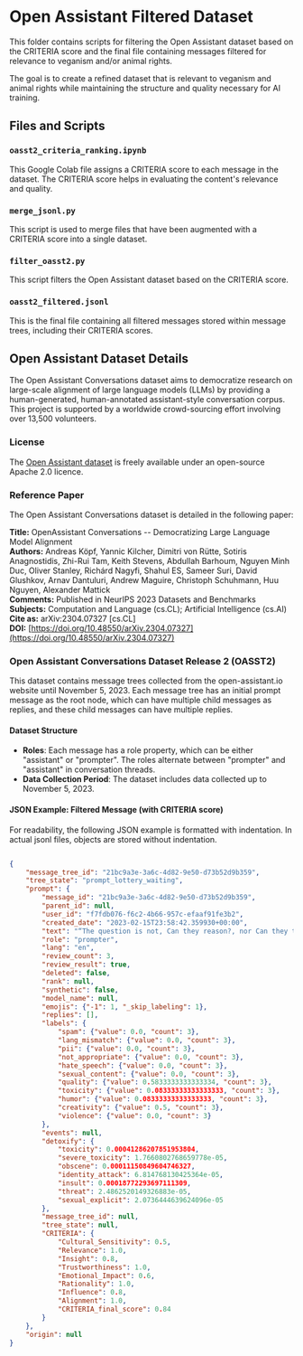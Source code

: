 # Open Assistant Filtered Dataset

This folder contains scripts for filtering the Open Assistant dataset based on the CRITERIA score and the final file containing messages filtered for relevance to veganism and/or animal rights. 

The goal is to create a refined dataset that is relevant to veganism and animal rights while maintaining the structure and quality necessary for AI training.

## Files and Scripts

### `oasst2_criteria_ranking.ipynb`
This Google Colab file assigns a CRITERIA score to each message in the dataset. The CRITERIA score helps in evaluating the content's relevance and quality.

### `merge_jsonl.py`
This script is used to merge files that have been augmented with a CRITERIA score into a single dataset.

### `filter_oasst2.py`
This script filters the Open Assistant dataset based on the CRITERIA score.

### `oasst2_filtered.jsonl`
This is the final file containing all filtered messages stored within message trees, including their CRITERIA scores.

## Open Assistant Dataset Details

The Open Assistant Conversations dataset aims to democratize research on large-scale alignment of large language models (LLMs) by providing a human-generated, human-annotated assistant-style conversation corpus. This project is supported by a worldwide crowd-sourcing effort involving over 13,500 volunteers.

### License
The [Open Assistant dataset](https://huggingface.co/datasets/OpenAssistant/oasst2) is freely available under an open-source Apache 2.0 licence.

### Reference Paper
The Open Assistant Conversations dataset is detailed in the following paper:

**Title:** OpenAssistant Conversations -- Democratizing Large Language Model Alignment  
**Authors:** Andreas Köpf, Yannic Kilcher, Dimitri von Rütte, Sotiris Anagnostidis, Zhi-Rui Tam, Keith Stevens, Abdullah Barhoum, Nguyen Minh Duc, Oliver Stanley, Richárd Nagyfi, Shahul ES, Sameer Suri, David Glushkov, Arnav Dantuluri, Andrew Maguire, Christoph Schuhmann, Huu Nguyen, Alexander Mattick  
**Comments:** Published in NeurIPS 2023 Datasets and Benchmarks  
**Subjects:** Computation and Language (cs.CL); Artificial Intelligence (cs.AI)  
**Cite as:** arXiv:2304.07327 [cs.CL]  
**DOI:** [https://doi.org/10.48550/arXiv.2304.07327](https://doi.org/10.48550/arXiv.2304.07327)

### Open Assistant Conversations Dataset Release 2 (OASST2)
This dataset contains message trees collected from the open-assistant.io website until November 5, 2023. Each message tree has an initial prompt message as the root node, which can have multiple child messages as replies, and these child messages can have multiple replies.

#### Dataset Structure
- **Roles**: Each message has a role property, which can be either "assistant" or "prompter". The roles alternate between "prompter" and "assistant" in conversation threads.
- **Data Collection Period**: The dataset includes data collected up to November 5, 2023.

#### JSON Example: Filtered Message (with CRITERIA score)
For readability, the following JSON example is formatted with indentation. In actual jsonl files, objects are stored without indentation.

```json

{
    "message_tree_id": "21bc9a3e-3a6c-4d82-9e50-d73b52d9b359",
    "tree_state": "prompt_lottery_waiting",
    "prompt": {
        "message_id": "21bc9a3e-3a6c-4d82-9e50-d73b52d9b359",
        "parent_id": null,
        "user_id": "f7fdb076-f6c2-4b66-957c-efaaf91fe3b2",
        "created_date": "2023-02-15T23:58:42.359930+00:00",
        "text": "“The question is not, Can they reason?, nor Can they talk? but, Can they suffer? Why should the law refuse its protection to any sensitive being?”  Can you explain what this quote from Jeremy Bentham means?",
        "role": "prompter",
        "lang": "en",
        "review_count": 3,
        "review_result": true,
        "deleted": false,
        "rank": null,
        "synthetic": false,
        "model_name": null,
        "emojis": {"-1": 1, "_skip_labeling": 1},
        "replies": [],
        "labels": {
            "spam": {"value": 0.0, "count": 3},
            "lang_mismatch": {"value": 0.0, "count": 3},
            "pii": {"value": 0.0, "count": 3},
            "not_appropriate": {"value": 0.0, "count": 3},
            "hate_speech": {"value": 0.0, "count": 3},
            "sexual_content": {"value": 0.0, "count": 3},
            "quality": {"value": 0.5833333333333334, "count": 3},
            "toxicity": {"value": 0.08333333333333333, "count": 3},
            "humor": {"value": 0.08333333333333333, "count": 3},
            "creativity": {"value": 0.5, "count": 3},
            "violence": {"value": 0.0, "count": 3}
        },
        "events": null,
        "detoxify": {
            "toxicity": 0.00041286207851953804,
            "severe_toxicity": 1.7660802768659778e-05,
            "obscene": 0.00011150849604746327,
            "identity_attack": 6.814768130425364e-05,
            "insult": 0.00018772293697111309,
            "threat": 2.4862520149326883e-05,
            "sexual_explicit": 2.0736444639624096e-05
        },
        "message_tree_id": null,
        "tree_state": null,
        "CRITERIA": {
            "Cultural_Sensitivity": 0.5,
            "Relevance": 1.0,
            "Insight": 0.8,
            "Trustworthiness": 1.0,
            "Emotional_Impact": 0.6,
            "Rationality": 1.0,
            "Influence": 0.8,
            "Alignment": 1.0,
            "CRITERIA_final_score": 0.84
        }
    },
    "origin": null
}
